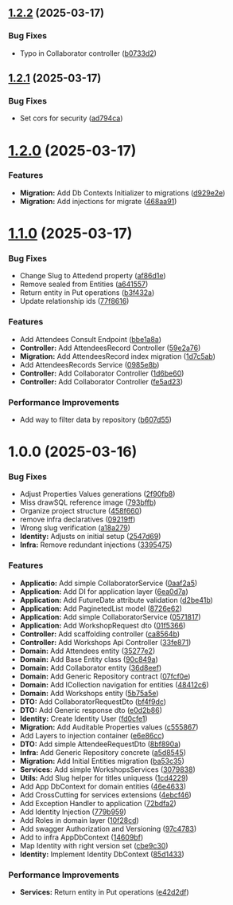 ## [1.2.2](https://github.com/MtMath/WorkshopsApp/compare/v1.2.1...v1.2.2) (2025-03-17)


### Bug Fixes

* Typo in Collaborator controller ([b0733d2](https://github.com/MtMath/WorkshopsApp/commit/b0733d2bcd07b04a2c235f19c99fd90e07f07e32))

## [1.2.1](https://github.com/MtMath/WorkshopsApp/compare/v1.2.0...v1.2.1) (2025-03-17)


### Bug Fixes

* Set cors for security ([ad794ca](https://github.com/MtMath/WorkshopsApp/commit/ad794caf1c2a4a69b188030fd8ebb93d3ec0b351))

# [1.2.0](https://github.com/MtMath/WorkshopsApp/compare/v1.1.0...v1.2.0) (2025-03-17)


### Features

* **Migration:** Add Db Contexts Initializer to migrations ([d929e2e](https://github.com/MtMath/WorkshopsApp/commit/d929e2ece7e666bfad1b7e6087e4681f0a5f26b9))
* **Migration:** Add injections for migrate ([468aa91](https://github.com/MtMath/WorkshopsApp/commit/468aa9158c02e5d915f3a550e1a0fb60f4721103))

# [1.1.0](https://github.com/MtMath/WorkshopsApp/compare/v1.0.0...v1.1.0) (2025-03-17)


### Bug Fixes

* Change Slug to Attedend property ([af86d1e](https://github.com/MtMath/WorkshopsApp/commit/af86d1ecce75fa3bcaf5170ae4bb8a74b55bdbfb))
* Remove sealed from Entities ([a641557](https://github.com/MtMath/WorkshopsApp/commit/a64155790ad13d18c796e818ceeb3617b6251fa2))
* Return entity in Put operations ([b3f432a](https://github.com/MtMath/WorkshopsApp/commit/b3f432ac2f48071df8323da34841d57ef491dafc))
* Update relationship ids ([77f8616](https://github.com/MtMath/WorkshopsApp/commit/77f8616ee2330736f4a0c340bac0352d69a374b5))


### Features

* Add Attendees Consult Endpoint ([bbe1a8a](https://github.com/MtMath/WorkshopsApp/commit/bbe1a8ab575e3dbebf1f4bf7dc351479fa685194))
* **Controller:** Add AttendeesRecord Controller ([59e2a76](https://github.com/MtMath/WorkshopsApp/commit/59e2a760d610678b7bd698e446d3d3ee9f388652))
* **Migration:** Add AttendeesRecord index migration ([1d7c5ab](https://github.com/MtMath/WorkshopsApp/commit/1d7c5abc7b74a95ec07d3f72db4789a9eda58712))
* Add AttendeesRecords Service ([0985e8b](https://github.com/MtMath/WorkshopsApp/commit/0985e8be61096e4c7255f386258cb91da50045f5))
* **Controller:** Add Collaborator Controller ([1d6be60](https://github.com/MtMath/WorkshopsApp/commit/1d6be60689a7cd98fba58468388dfb3218c6f4e4))
* **Controller:** Add Collaborator Controller ([fe5ad23](https://github.com/MtMath/WorkshopsApp/commit/fe5ad23dba1e4ff7b83550810c4676cd74da160f))


### Performance Improvements

* Add way to filter data by repository ([b607d55](https://github.com/MtMath/WorkshopsApp/commit/b607d55a77e262eaf3232938b73c1ee9df706cee))

# 1.0.0 (2025-03-16)


### Bug Fixes

* Adjust Properties Values generations ([2f90fb8](https://github.com/MtMath/WorkshopsApp/commit/2f90fb8525e967c225392eee3a6704c2b5e9f598))
* Miss drawSQL reference image ([793bffb](https://github.com/MtMath/WorkshopsApp/commit/793bffb852203cd964cc5d736da25cedd4d46624))
* Organize project structure ([458f660](https://github.com/MtMath/WorkshopsApp/commit/458f660e4a03c6f45357d950589bc42e706770e0))
* remove infra declaratives ([09219ff](https://github.com/MtMath/WorkshopsApp/commit/09219ff9c369375140570c1e9b1de8b6abffc2b8))
* Wrong slug verification ([a18a279](https://github.com/MtMath/WorkshopsApp/commit/a18a27975f466d3c9ebcec75362d97bb6e1f9ab9))
* **Identity:** Adjusts on initial setup ([2547d69](https://github.com/MtMath/WorkshopsApp/commit/2547d69b896b7867412ddd456a53bb5e65d1b745))
* **Infra:** Remove redundant injections ([3395475](https://github.com/MtMath/WorkshopsApp/commit/3395475df4239369f36b2731a69dc1e8480cb240))


### Features

* **Applicatio:** Add simple CollaboratorService ([0aaf2a5](https://github.com/MtMath/WorkshopsApp/commit/0aaf2a538a124b41b16e520c0c1f615ff326d58c))
* **Application:** Add DI for application layer ([6ea0d7a](https://github.com/MtMath/WorkshopsApp/commit/6ea0d7a79c33440a5f1432447eeb97f9da58ec1b))
* **Application:** Add FutureDate attribute validation ([d2be41b](https://github.com/MtMath/WorkshopsApp/commit/d2be41b530ea4782031f1057306295e912355ed2))
* **Application:** Add PaginetedList model ([8726e62](https://github.com/MtMath/WorkshopsApp/commit/8726e6205f0c679bf0dd09e6d6630004f55af87f))
* **Application:** Add simple CollaboratorService ([0571817](https://github.com/MtMath/WorkshopsApp/commit/057181703a2b9032e11f5b69d3ba1a5018ef1ebe))
* **Application:** Add WorkshopRequest dto ([01f5366](https://github.com/MtMath/WorkshopsApp/commit/01f5366b14166e225865db2366bfdc7a7fbb99b2))
* **Controller:** Add scaffolding controller ([ca8564b](https://github.com/MtMath/WorkshopsApp/commit/ca8564b813fa829730c1d39348b8e91c9dc8e465))
* **Controller:** Add Workshops Api Controller ([33fe871](https://github.com/MtMath/WorkshopsApp/commit/33fe87119c66c4a04724abfa0699f33f77a0df8a))
* **Domain:** Add Attendees entity ([35277e2](https://github.com/MtMath/WorkshopsApp/commit/35277e21500a303e9eeba561f5e9b39e4148f844))
* **Domain:** Add Base Entity class ([90c849a](https://github.com/MtMath/WorkshopsApp/commit/90c849a35f1e3b892317288815360ea978d0093e))
* **Domain:** Add Collaborator entity ([36d8eef](https://github.com/MtMath/WorkshopsApp/commit/36d8eef12afbf809a415466510a086d4eee5abfe))
* **Domain:** Add Generic Repository contract ([07fcf0e](https://github.com/MtMath/WorkshopsApp/commit/07fcf0e2da4938eb426eb9550a3fb276001a6d0e))
* **Domain:** Add ICollection navigation for entities ([48412c6](https://github.com/MtMath/WorkshopsApp/commit/48412c69e66be2a8e62cd12d8744621bf6cb7448))
* **Domain:** Add Workshops entity ([5b75a5e](https://github.com/MtMath/WorkshopsApp/commit/5b75a5e00069481e3206d787411d07d055ca04a1))
* **DTO:** Add CollaboratorRequestDto ([bf4f9dc](https://github.com/MtMath/WorkshopsApp/commit/bf4f9dc2437308f6dec43a1fc83deaec978e109b))
* **DTO:** Add Generic response dto ([e0d2b86](https://github.com/MtMath/WorkshopsApp/commit/e0d2b862195e7bca36f3156dc79bd083ccb530c7))
* **Identity:** Create Identity User ([fd0cfe1](https://github.com/MtMath/WorkshopsApp/commit/fd0cfe190b9daacf755c4585d1aa7c07d926ce86))
* **Migration:** Add Auditable Properties values ([c555867](https://github.com/MtMath/WorkshopsApp/commit/c55586729bd3b6969cbd85868052e4b83d75f66c))
* Add Layers to injection container ([e6e86cc](https://github.com/MtMath/WorkshopsApp/commit/e6e86cc0fccf269608325f1ddea954b45cec1a26))
* **DTO:** Add simple AttendeeRequestDto ([8bf890a](https://github.com/MtMath/WorkshopsApp/commit/8bf890a8c27e6796ae86a6445b028eb8e0895ba6))
* **Infra:** Add Generic Repository concrete ([a5d8545](https://github.com/MtMath/WorkshopsApp/commit/a5d854583761a807b0ad368b80be040cb79256e5))
* **Migration:** Add Initial Entities migration ([ba53c35](https://github.com/MtMath/WorkshopsApp/commit/ba53c3506b6014e661b6944d849bc3a77f061815))
* **Services:** Add simple WorkshopsServices ([3079838](https://github.com/MtMath/WorkshopsApp/commit/3079838a7b0f12d833c776ce19f836ebe8e49e54))
* **Utils:** Add Slug helper for titles uniquess ([1cd4229](https://github.com/MtMath/WorkshopsApp/commit/1cd4229d44fd7cd150fe1931f4ae70216026b57d))
* Add App DbContext for domain entities ([46e4633](https://github.com/MtMath/WorkshopsApp/commit/46e46333b5644b32afd0e5a7624af981863c59d0))
* Add CrossCutting for services extensions ([4ebcf46](https://github.com/MtMath/WorkshopsApp/commit/4ebcf462b036fb7a9e19137f165dffd32a9107f1))
* Add Exception Handler to application ([72bdfa2](https://github.com/MtMath/WorkshopsApp/commit/72bdfa23ca409de49da748d830ae6ef9f62e22fe))
* Add Identity Injection ([779b959](https://github.com/MtMath/WorkshopsApp/commit/779b9599bf0f99d9c80cc59d26c93493fe8007ae))
* Add Roles in domain layer ([10f28cd](https://github.com/MtMath/WorkshopsApp/commit/10f28cd9bd168c37c6d59da70936983062609844))
* Add swagger Authorization and Versioning ([97c4783](https://github.com/MtMath/WorkshopsApp/commit/97c478389d858c91b0ec52f557a9b8831f263117))
* Add to infra AppDbContext ([14609bf](https://github.com/MtMath/WorkshopsApp/commit/14609bf6dd00f99b543c84aeaa61476ed664bc9e))
* Map Identity with right version set ([cbe9c30](https://github.com/MtMath/WorkshopsApp/commit/cbe9c300c13523c0305ce2795cdc81eead521f28))
* **Identity:** Implement Identity DbContext ([85d1433](https://github.com/MtMath/WorkshopsApp/commit/85d14331a8c26bea786f1af2af764b18e5492c66))


### Performance Improvements

* **Services:** Return entity in Put operations ([e42d2df](https://github.com/MtMath/WorkshopsApp/commit/e42d2df932b8d51f7c78029d1382c2774a053f8f))
